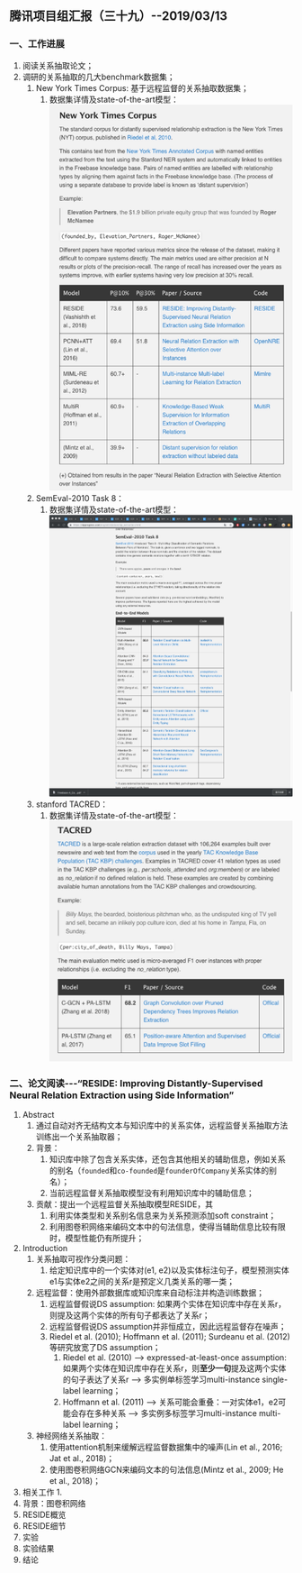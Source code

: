 ## 腾讯项目组汇报（三十九）--2019/03/13

### 一、工作进展
1. 阅读关系抽取论文；
2. 调研的关系抽取的几大benchmark数据集；
    1. New York Times Corpus: 基于远程监督的关系抽取数据集；
        1. 数据集详情及state-of-the-art模型：![-w694](media/15524872683478.jpg)
    2. SemEval-2010 Task 8：
        1. 数据集详情及state-of-the-art模型：![-w1440](media/15524873966749.jpg)
    3. stanford TACRED：
        1. 数据集详情及state-of-the-art模型：![-w688](media/15524874484055.jpg)


### 二、论文阅读---“RESIDE: Improving Distantly-Supervised Neural Relation Extraction using Side Information”

1. Abstract
    1. 通过自动对齐无结构文本与知识库中的关系实体，远程监督关系抽取方法训练出一个关系抽取器；
    2. 背景：
        1. 知识库中除了包含关系实体，还包含其他相关的辅助信息，例如关系的别名（`founded`和`co-founded`是`founderOfCompany`关系实体的别名）；
        2. 当前远程监督关系抽取模型没有利用知识库中的辅助信息；
    3. 贡献：提出一个远程监督关系抽取模型RESIDE，其
        1. 利用实体类型和关系别名信息来为关系预测添加soft constraint；
        2. 利用图卷积网络来编码文本中的句法信息，使得当辅助信息比较有限时，模型性能仍有所提升；
2. Introduction
    1. 关系抽取可视作分类问题：
        1. 给定知识库中的一个实体对(e1, e2)以及实体标注句子，模型预测实体e1与实体e2之间的关系r是预定义几类关系的哪一类；
    2. 远程监督：使用外部数据库或知识库来自动标注并构造训练数据；
        1. 远程监督假说DS assumption: 如果两个实体在知识库中存在关系r，则提及这两个实体的所有句子都表达了关系r；
        2. 远程监督假说DS assumption并非恒成立，因此远程监督存在噪声；
        3. Riedel et al. (2010); Hoffmann et al. (2011); Surdeanu et al. (2012)等研究放宽了DS assumption；
            1. Riedel et al. (2010) --> expressed-at-least-once assumption: 如果两个实体在知识库中存在关系r，则**至少一句**提及这两个实体的句子表达了关系r --> 多实例单标签学习multi-instance single-label learning；
            2. Hoffmann et al. (2011) --> 关系可能会重叠：一对实体e1，e2可能会存在多种关系 --> 多实例多标签学习multi-instance multi-label learning；
    3. 神经网络关系抽取：
        1. 使用attention机制来缓解远程监督数据集中的噪声(Lin et al., 2016; Jat et al., 2018)；
        2. 使用图卷积网络GCN来编码文本的句法信息(Mintz et al., 2009; He et al., 2018)；
3. 相关工作
    1. 
4. 背景：图卷积网络
5. RESIDE概览
6. RESIDE细节
7. 实验
8. 实验结果
9. 结论